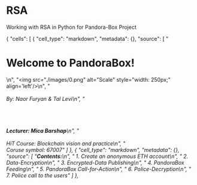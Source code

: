 # RSA
Working with RSA in Python for Pandora-Box Project



{
 "cells": [
  {
   "cell_type": "markdown",
   "metadata": {},
   "source": [
    "<h1>Welcome to PandoraBox!</h1>\n",
    "<img src=\"./images/0.png\" alt=\"Scale\" style=\"width: 250px;\" align='left'/>\n",
    "<br><br><i>By: Naor Furyan & Tal Levi\n",
    "<br><br><br><br><br><b>Lecturer: Mica Barshap</b>\n",
    "<br><br><i>HiT Course: Blockchain vision and practice</i>\n",
    "<br><i>Coruse symbol: 67007</i>"
   ]
  },
  {
   "cell_type": "markdown",
   "metadata": {},
   "source": [
    "<b>Contents:</b>\n",
    "    1. Create an anonymous ETH account\n",
    "    2. Data-Encryption\n",
    "    3. Encrypted-Data Publishing\n",
    "    4. PandoraBox Feeding\n",
    "    5. PandoraBox Call-for-Action\n",
    "    6. Police-Decryption\n",
    "    7. Police call to the users"
   ]
  },
